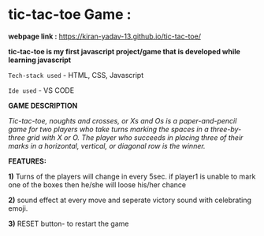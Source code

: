 # tic-tac-toe Game : 

**webpage link :** https://kiran-yadav-13.github.io/tic-tac-toe/

**tic-tac-toe is my first javascript project/game that is developed while learning javascript**

 `Tech-stack used` - HTML, CSS, Javascript
 
 `Ide used` - VS CODE
 
 **GAME DESCRIPTION**
 
 *Tic-tac-toe, noughts and crosses, or Xs and Os is a paper-and-pencil game for two players who take turns marking the spaces in a three-by-three grid with X or O. 
 The player who succeeds in placing three of their marks in a horizontal, vertical, or diagonal row is the winner.*
 
 **FEATURES:**
 
 **1)** Turns of the players will change in every 5sec. if player1 is unable to mark one of the boxes then he/she will loose his/her chance
 
 **2)** sound effect at every move and seperate victory sound with celebrating emoji.
 
 **3)** RESET button- to restart the game
 

